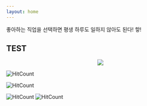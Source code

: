 ```yaml
---
layout: home
---
```


좋아하는 직업을 선택하면 평생 하루도 일하지 않아도 된다! 핳!




TEST
---

<div style="text-align: center;">
<a href="http://hits.dwyl.com/{{ site.url | remove_first: 'https://' | remove_first: 'http://' }}/{{ page.url | remove_first: '/' | replace: '/', '-' }}" target="_blank">
    <img src="http://hits.dwyl.com/{{ site.url | remove_first: 'https://' | remove_first: 'http://' }}/{{ page.url | remove_first: '/' | replace: '/', '-' }}.svg" />
</a>
</div> 


![HitCount](http://hits.dwyl.com/ryanking13.github.io/2020/01/12/contributing-pandas.html.svg)

![HitCount](http://hits.dwyl.com/{unique-string}.svg)


![HitCount](http://hits.dwyl.com/{username}/{project}.svg)
![HitCount](http://hits.dwyl.com/ryanking13/my-awesome-repository.svg)



<script src="https://utteranc.es/client.js"
        repo="Jerrykim91 / jerrykim91.github.io"
        issue-term="title"
        label="😎"
        theme="github-light"
        crossorigin="anonymous"
        async>
</script>